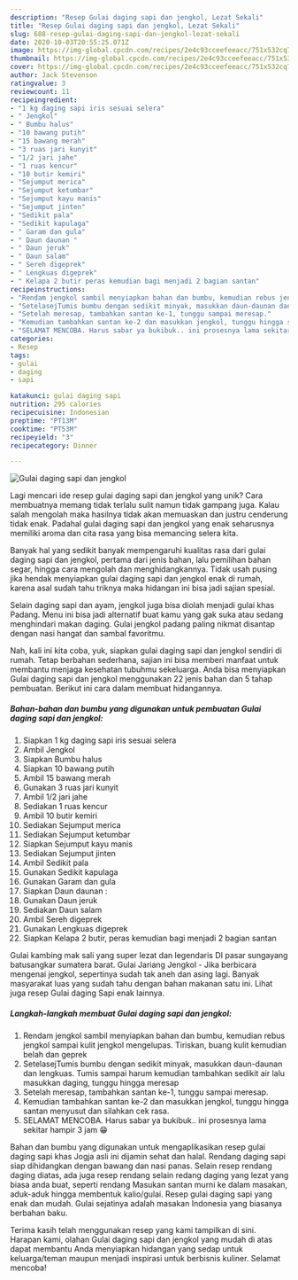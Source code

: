 ```yaml
---
description: "Resep Gulai daging sapi dan jengkol, Lezat Sekali"
title: "Resep Gulai daging sapi dan jengkol, Lezat Sekali"
slug: 688-resep-gulai-daging-sapi-dan-jengkol-lezat-sekali
date: 2020-10-03T20:55:25.071Z
image: https://img-global.cpcdn.com/recipes/2e4c93cceefeeacc/751x532cq70/gulai-daging-sapi-dan-jengkol-foto-resep-utama.jpg
thumbnail: https://img-global.cpcdn.com/recipes/2e4c93cceefeeacc/751x532cq70/gulai-daging-sapi-dan-jengkol-foto-resep-utama.jpg
cover: https://img-global.cpcdn.com/recipes/2e4c93cceefeeacc/751x532cq70/gulai-daging-sapi-dan-jengkol-foto-resep-utama.jpg
author: Jack Stevenson
ratingvalue: 3
reviewcount: 11
recipeingredient:
- "1 kg daging sapi iris sesuai selera"
- " Jengkol"
- " Bumbu halus"
- "10 bawang putih"
- "15 bawang merah"
- "3 ruas jari kunyit"
- "1/2 jari jahe"
- "1 ruas kencur"
- "10 butir kemiri"
- "Sejumput merica"
- "Sejumput ketumbar"
- "Sejumput kayu manis"
- "Sejumput jinten"
- "Sedikit pala"
- "Sedikit kapulaga"
- " Garam dan gula"
- " Daun daunan "
- " Daun jeruk"
- " Daun salam"
- " Sereh digeprek"
- " Lengkuas digeprek"
- " Kelapa 2 butir peras kemudian bagi menjadi 2 bagian santan"
recipeinstructions:
- "Rendam jengkol sambil menyiapkan bahan dan bumbu, kemudian rebus jengkol sampai kulit jengkol mengelupas. Tiriskan, buang kulit kemudian belah dan geprek"
- "SetelasejTumis bumbu dengan sedikit minyak, masukkan daun-daunan dan lengkuas. Tumis sampai harum kemudian tambahkan sedikit air lalu masukkan daging, tunggu hingga meresap"
- "Setelah meresap, tambahkan santan ke-1, tunggu sampai meresap."
- "Kemudian tambahkan santan ke-2 dan masukkan jengkol, tunggu hingga santan menyusut dan silahkan cek rasa."
- "SELAMAT MENCOBA. Harus sabar ya bukibuk.. ini prosesnya lama sekitar hampir 3 jam 😁"
categories:
- Resep
tags:
- gulai
- daging
- sapi

katakunci: gulai daging sapi 
nutrition: 295 calories
recipecuisine: Indonesian
preptime: "PT13M"
cooktime: "PT53M"
recipeyield: "3"
recipecategory: Dinner

---
```



![Gulai daging sapi dan jengkol](https://img-global.cpcdn.com/recipes/2e4c93cceefeeacc/751x532cq70/gulai-daging-sapi-dan-jengkol-foto-resep-utama.jpg)

Lagi mencari ide resep gulai daging sapi dan jengkol yang unik? Cara membuatnya memang tidak terlalu sulit namun tidak gampang juga. Kalau salah mengolah maka hasilnya tidak akan memuaskan dan justru cenderung tidak enak. Padahal gulai daging sapi dan jengkol yang enak seharusnya memiliki aroma dan cita rasa yang bisa memancing selera kita.

Banyak hal yang sedikit banyak mempengaruhi kualitas rasa dari gulai daging sapi dan jengkol, pertama dari jenis bahan, lalu pemilihan bahan segar, hingga cara mengolah dan menghidangkannya. Tidak usah pusing jika hendak menyiapkan gulai daging sapi dan jengkol enak di rumah, karena asal sudah tahu triknya maka hidangan ini bisa jadi sajian spesial.

Selain daging sapi dan ayam, jengkol juga bisa diolah menjadi gulai khas Padang. Menu ini bisa jadi alternatif buat kamu yang gak suka atau sedang menghindari makan daging. Gulai jengkol padang paling nikmat disantap dengan nasi hangat dan sambal favoritmu.


Nah, kali ini kita coba, yuk, siapkan gulai daging sapi dan jengkol sendiri di rumah. Tetap berbahan sederhana, sajian ini bisa memberi manfaat untuk membantu menjaga kesehatan tubuhmu sekeluarga. Anda bisa menyiapkan Gulai daging sapi dan jengkol menggunakan 22 jenis bahan dan 5 tahap pembuatan. Berikut ini cara dalam membuat hidangannya.

<!--inarticleads1-->

##### Bahan-bahan dan bumbu yang digunakan untuk pembuatan Gulai daging sapi dan jengkol:

1. Siapkan 1 kg daging sapi iris sesuai selera
1. Ambil  Jengkol
1. Siapkan  Bumbu halus
1. Siapkan 10 bawang putih
1. Ambil 15 bawang merah
1. Gunakan 3 ruas jari kunyit
1. Ambil 1/2 jari jahe
1. Sediakan 1 ruas kencur
1. Ambil 10 butir kemiri
1. Sediakan Sejumput merica
1. Sediakan Sejumput ketumbar
1. Siapkan Sejumput kayu manis
1. Sediakan Sejumput jinten
1. Ambil Sedikit pala
1. Gunakan Sedikit kapulaga
1. Gunakan  Garam dan gula
1. Siapkan  Daun daunan :
1. Gunakan  Daun jeruk
1. Sediakan  Daun salam
1. Ambil  Sereh digeprek
1. Gunakan  Lengkuas digeprek
1. Siapkan  Kelapa 2 butir, peras kemudian bagi menjadi 2 bagian santan


Gulai kambing mak sali yang super lezat dan legendaris DI pasar sungayang batusangkar sumatera barat. Gulai Jariang Jengkol - Jika berbicara mengenai jengkol, sepertinya sudah tak aneh dan asing lagi. Banyak masyarakat luas yang sudah tahu dengan bahan makanan satu ini. Lihat juga resep Gulai daging Sapi enak lainnya. 

<!--inarticleads2-->

##### Langkah-langkah membuat Gulai daging sapi dan jengkol:

1. Rendam jengkol sambil menyiapkan bahan dan bumbu, kemudian rebus jengkol sampai kulit jengkol mengelupas. Tiriskan, buang kulit kemudian belah dan geprek
1. SetelasejTumis bumbu dengan sedikit minyak, masukkan daun-daunan dan lengkuas. Tumis sampai harum kemudian tambahkan sedikit air lalu masukkan daging, tunggu hingga meresap
1. Setelah meresap, tambahkan santan ke-1, tunggu sampai meresap.
1. Kemudian tambahkan santan ke-2 dan masukkan jengkol, tunggu hingga santan menyusut dan silahkan cek rasa.
1. SELAMAT MENCOBA. Harus sabar ya bukibuk.. ini prosesnya lama sekitar hampir 3 jam 😁


Bahan dan bumbu yang digunakan untuk mengaplikasikan resep gulai daging sapi khas Jogja asli ini dijamin sehat dan halal. Rendang daging sapi siap dihidangkan dengan bawang dan nasi panas. Selain resep rendang daging diatas, ada juga resep rendang selain redang daging yang lezat yang biasa anda buat, seperti rendang Masukan santan murni ke dalam masakan, aduk-aduk hingga membentuk kalio/gulai. Resep gulai daging sapi yang enak dan mudah. Gulai sejatinya adalah masakan Indonesia yang biasanya berbahan baku. 

Terima kasih telah menggunakan resep yang kami tampilkan di sini. Harapan kami, olahan Gulai daging sapi dan jengkol yang mudah di atas dapat membantu Anda menyiapkan hidangan yang sedap untuk keluarga/teman maupun menjadi inspirasi untuk berbisnis kuliner. Selamat mencoba!
